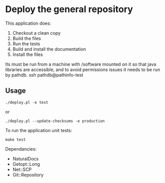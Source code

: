 Deploy the general repository
=============================

This application does:

1. Checkout a clean copy
2. Build the files
3. Run the tests
4. Build and install the documentation
5. Install the files

Its must be run from a machine with /software mounted on it so that java libraries are accessible, and to avoid permissions issues it needs to be run by pathdb.
    ssh pathdb@pathinfo-test

Usage
-----

    ./deploy.pl -e test

or

    ./deploy.pl --update-checksums -e production
  
To run the application unit tests:

    make test

Dependancies:

  * NaturalDocs
  * Getopt::Long 
  * Net::SCP
  * Git::Repository


